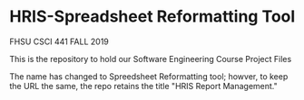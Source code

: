 # HRIS-Spreadsheet Reformatting Tool
FHSU CSCI 441 FALL 2019

This is the repository to hold our Software Engineering Course Project Files

The name has changed to Spreedsheet Reformatting tool; howver, to keep the URL the same, the repo retains the title "HRIS Report Management."

